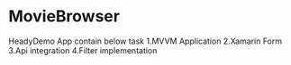 # MovieBrowser
HeadyDemo
App contain below task
1.MVVM Application
2.Xamarin Form
3.Api integration
4.Filter implementation
